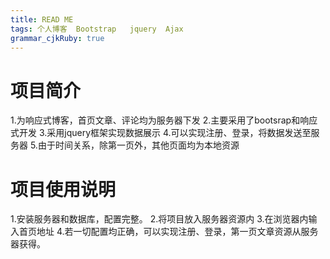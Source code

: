```yaml
---
title: READ ME 
tags: 个人博客  Bootstrap  	jquery  Ajax
grammar_cjkRuby: true
---
```



# 项目简介
1.为响应式博客，首页文章、评论均为服务器下发
2.主要采用了bootsrap和响应式开发
3.采用jquery框架实现数据展示
4.可以实现注册、登录，将数据发送至服务器
5.由于时间关系，除第一页外，其他页面均为本地资源

# 项目使用说明
1.安装服务器和数据库，配置完整。
2.将项目放入服务器资源内
3.在浏览器内输入首页地址
4.若一切配置均正确，可以实现注册、登录，第一页文章资源从服务器获得。